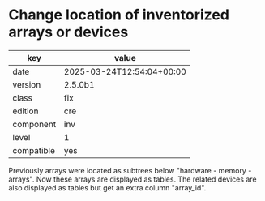 [//]: # (werk v2)
# Change location of inventorized arrays or devices

key        | value
---------- | ---
date       | 2025-03-24T12:54:04+00:00
version    | 2.5.0b1
class      | fix
edition    | cre
component  | inv
level      | 1
compatible | yes

Previously arrays were located as subtrees below "hardware - memory - arrays". Now these arrays
are displayed as tables. The related devices are also displayed as tables but get an extra column
"array_id".
